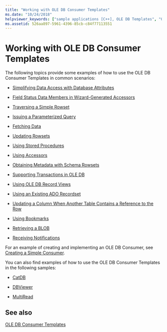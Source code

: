 ```yaml
---
title: "Working with OLE DB Consumer Templates"
ms.date: "10/24/2018"
helpviewer_keywords: ["sample applications [C++], OLE DB Templates", "OLE DB consumer templates, about consumer templates"]
ms.assetid: 526aa897-5961-4396-85cb-c84f77113551
---
```

# Working with OLE DB Consumer Templates

The following topics provide some examples of how to use the OLE DB Consumer Templates in common scenarios:

- [Simplifying Data Access with Database Attributes](../../data/oledb/simplifying-data-access-with-database-attributes.md)

- [Field Status Data Members in Wizard-Generated Accessors](../../data/oledb/field-status-data-members-in-wizard-generated-accessors.md)

- [Traversing a Simple Rowset](../../data/oledb/traversing-a-simple-rowset.md)

- [Issuing a Parameterized Query](../../data/oledb/issuing-a-parameterized-query.md)

- [Fetching Data](../../data/oledb/fetching-data.md)

- [Updating Rowsets](../../data/oledb/updating-rowsets.md)

- [Using Stored Procedures](../../data/oledb/using-stored-procedures.md)

- [Using Accessors](../../data/oledb/using-accessors.md)

- [Obtaining Metadata with Schema Rowsets](../../data/oledb/obtaining-metadata-with-schema-rowsets.md)

- [Supporting Transactions in OLE DB](../../data/oledb/supporting-transactions-in-ole-db.md)

- [Using OLE DB Record Views](../../data/oledb/using-ole-db-record-views.md)

- [Using an Existing ADO Recordset](../../data/oledb/using-an-existing-ado-recordset.md)

- [Updating a Column When Another Table Contains a Reference to the Row](../../data/oledb/updating-a-column-when-another-table-contains-a-reference-to-the-row.md)

- [Using Bookmarks](../../data/oledb/using-bookmarks.md)

- [Retrieving a BLOB](../../data/oledb/retrieving-a-blob.md)

- [Receiving Notifications](../../data/oledb/receiving-notifications.md)

For an example of creating and implementing an OLE DB Consumer, see [Creating a Simple Consumer](../../data/oledb/creating-an-ole-db-consumer.md).

You can also find examples of how to use the OLE DB Consumer Templates in the following samples:

- [CatDB](https://github.com/microsoft/VCSamples/tree/master/VC2010Samples/ATL/OLEDB/Consumer)

- [DBViewer](https://github.com/microsoft/VCSamples/tree/master/VC2010Samples/ATL/OLEDB/Consumer)

- [MultiRead](https://github.com/microsoft/VCSamples/tree/master/VC2010Samples/ATL/OLEDB/Consumer)

## See also

[OLE DB Consumer Templates](../../data/oledb/ole-db-consumer-templates-cpp.md)
